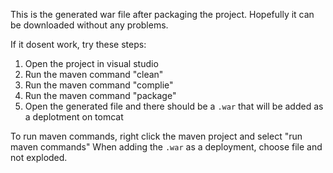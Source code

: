 This is the generated war file after packaging the project. Hopefully it can be downloaded without any problems.

If it dosent work, try these steps:
1. Open the project in visual studio
2. Run the maven command "clean"
3. Run the maven command "complie"
4. Run the maven command "package"
5. Open the generated file and there should be a `.war` that will be added as a deplotment on tomcat

To run maven commands, right click the maven project and select "run maven commands"
When adding the `.war` as a deployment, choose file and not exploded.
